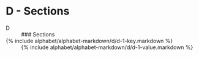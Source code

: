 <div data-role="collapsible" data-inset="false">
	<h1>D - Sections</h1>


<dl>

<dt class="alphabet-table-key-two">
<div markdown="1" >
D
</div>
</dt>
<dd class="alphabet-table-value">
<div markdown="1">
### Sections
</div>
</dd>

<dt>
<div markdown="1">
{% include alphabet/alphabet-markdown/d/d-1-key.markdown %}
</div>
</dt>
<dd>
<div markdown="1">
{% include alphabet/alphabet-markdown/d/d-1-value.markdown %}
</div>
</dd>

</dl>

</div>